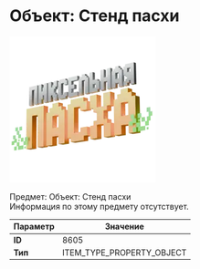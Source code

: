 # Объект: Стенд пасхи

![Item Image](../img/8605.webp?raw=true)

Предмет: Объект: Стенд пасхи<br>Информация по этому предмету отсутствует.


| Параметр | Значение |
|----------|----------|
| **ID** | 8605 |
| **Тип** | ITEM_TYPE_PROPERTY_OBJECT |

